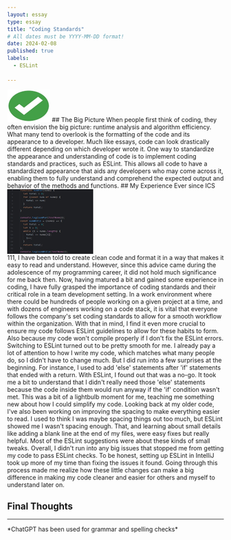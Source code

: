 ```yaml
---
layout: essay
type: essay
title: "Coding Standards"
# All dates must be YYYY-MM-DD format!
date: 2024-02-08
published: true
labels:
  - ESLint

---
```

<img class="img-fluid" src="../img/GreenCheckMark.jpg" width="100" height="75">
## The Big Picture
When people first think of coding, they often envision the big picture: runtime analysis and algorithm efficiency. What many tend to overlook is the formatting of the code and its appearance to a developer. Much like essays, code can look drastically different depending on which developer wrote it. One way to standardize the appearance and understanding of code is to implement coding standards and practices, such as ESLint. This allows all code to have a standardized appearance that aids any developers who may come across it, enabling them to fully understand and comprehend the expected output and behavior of the methods and functions.

<img class="img-fluid" src="../img/codeexample.jpg" width="200" height="150" style="float: left; margin-right: 400px;">
## My Experience 
Ever since ICS 111, I have been told to create clean code and format it in a way that makes it easy to read and understand. However, since this advice came during the adolescence of my programming career, it did not hold much significance for me back then. Now, having matured a bit and gained some experience in coding, I have fully grasped the importance of coding standards and their critical role in a team development setting. In a work environment where there could be hundreds of people working on a given project at a time, and with dozens of engineers working on a code stack, it is vital that everyone follows the company's set coding standards to allow for a smooth workflow within the organization. With that in mind, I find it even more crucial to ensure my code follows ESLint guidelines to allow for these habits to form. Also because my code won't compile properly if I don't fix the ESLint errors. Switching to ESLint turned out to be pretty smooth for me. I already pay a lot of attention to how I write my code, which matches what many people do, so I didn't have to change much. But I did run into a few surprises at the beginning. For instance, I used to add 'else' statements after 'if' statements that ended with a return. With ESLint, I found out that was a no-go. It took me a bit to understand that I didn't really need those 'else' statements because the code inside them would run anyway if the 'if' condition wasn't met. This was a bit of a lightbulb moment for me, teaching me something new about how I could simplify my code. Looking back at my older code, I've also been working on improving the spacing to make everything easier to read. I used to think I was maybe spacing things out too much, but ESLint showed me I wasn't spacing enough. That, and learning about small details like adding a blank line at the end of my files, were easy fixes but really helpful. Most of the ESLint suggestions were about these kinds of small tweaks. Overall, I didn't run into any big issues that stopped me from getting my code to pass ESLint checks. To be honest, setting up ESLint in IntelliJ took up more of my time than fixing the issues it found. Going through this process made me realize how these little changes can make a big difference in making my code cleaner and easier for others and myself to understand later on.

## Final Thoughts
<hr width="100%" size="3">
*ChatGPT has been used for grammar and spelling checks*
